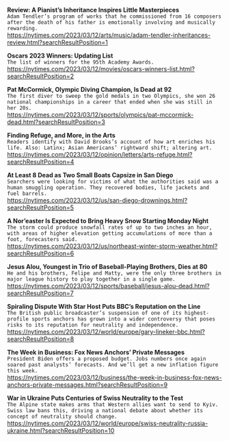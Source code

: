 **Review: A Pianist’s Inheritance Inspires Little Masterpieces**\
`Adam Tendler’s program of works that he commissioned from 16 composers after the death of his father is emotionally involving and musically rewarding.`\
https://nytimes.com/2023/03/12/arts/music/adam-tendler-inheritances-review.html?searchResultPosition=1

**Oscars 2023 Winners: Updating List**\
`The list of winners for the 95th Academy Awards.`\
https://nytimes.com/2023/03/12/movies/oscars-winners-list.html?searchResultPosition=2

**Pat McCormick, Olympic Diving Champion, Is Dead at 92**\
`The first diver to sweep the gold medals in two Olympics, she won 26 national championships in a career that ended when she was still in her 20s.`\
https://nytimes.com/2023/03/12/sports/olympics/pat-mccormick-dead.html?searchResultPosition=3

**Finding Refuge, and More, in the Arts**\
`Readers identify with David Brooks’s account of how art enriches his life. Also: Latinx; Asian Americans’ rightward shift; altering art.`\
https://nytimes.com/2023/03/12/opinion/letters/arts-refuge.html?searchResultPosition=4

**At Least 8 Dead as Two Small Boats Capsize in San Diego**\
`Searchers were looking for victims of what the authorities said was a human smuggling operation. They recovered bodies, life jackets and fuel barrels.`\
https://nytimes.com/2023/03/12/us/san-diego-drownings.html?searchResultPosition=5

**A Nor’easter Is Expected to Bring Heavy Snow Starting Monday Night**\
`The storm could produce snowfall rates of up to two inches an hour, with areas of higher elevation getting accumulations of more than a foot, forecasters said.`\
https://nytimes.com/2023/03/12/us/northeast-winter-storm-weather.html?searchResultPosition=6

**Jesus Alou, Youngest in Trio of Baseball-Playing Brothers, Dies at 80**\
`He and his brothers, Felipe and Matty, were the only three brothers in major league history to play together in a single game.`\
https://nytimes.com/2023/03/12/sports/baseball/jesus-alou-dead.html?searchResultPosition=7

**Spiraling Dispute With Star Host Puts BBC’s Reputation on the Line**\
`The British public broadcaster’s suspension of one of its highest-profile sports anchors has grown into a wider controversy that poses risks to its reputation for neutrality and independence.`\
https://nytimes.com/2023/03/12/world/europe/gary-lineker-bbc.html?searchResultPosition=8

**The Week in Business: Fox News Anchors’ Private Messages**\
`President Biden offers a proposed budget. Jobs numbers once again soared past analysts’ forecasts. And we’ll get a new inflation figure this week.`\
https://nytimes.com/2023/03/12/business/the-week-in-business-fox-news-anchors-private-messages.html?searchResultPosition=9

**War in Ukraine Puts Centuries of Swiss Neutrality to the Test**\
`The Alpine state makes arms that Western allies want to send to Kyiv. Swiss law bans this, driving a national debate about whether its concept of neutrality should change.`\
https://nytimes.com/2023/03/12/world/europe/swiss-neutrality-russia-ukraine.html?searchResultPosition=10

